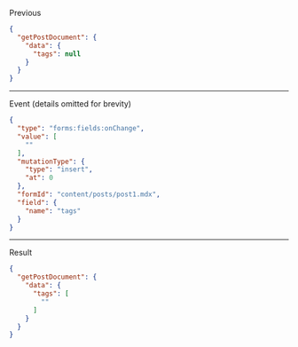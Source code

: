 Previous
```json
{
  "getPostDocument": {
    "data": {
      "tags": null
    }
  }
}
```
---

Event (details omitted for brevity)
```json
{
  "type": "forms:fields:onChange",
  "value": [
    ""
  ],
  "mutationType": {
    "type": "insert",
    "at": 0
  },
  "formId": "content/posts/post1.mdx",
  "field": {
    "name": "tags"
  }
}
```
---

Result
```json
{
  "getPostDocument": {
    "data": {
      "tags": [
        ""
      ]
    }
  }
}
```